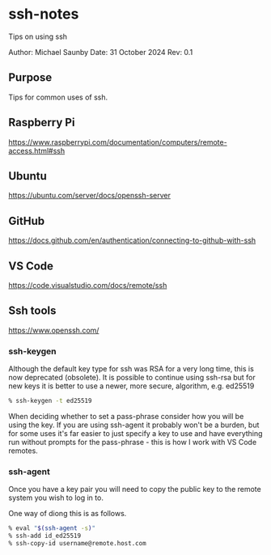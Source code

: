# ssh-notes
Tips on using ssh

Author: Michael Saunby
Date: 31 October 2024
Rev: 0.1

## Purpose

Tips for common uses of ssh.

## Raspberry Pi

<https://www.raspberrypi.com/documentation/computers/remote-access.html#ssh>

## Ubuntu

<https://ubuntu.com/server/docs/openssh-server>

## GitHub

<https://docs.github.com/en/authentication/connecting-to-github-with-ssh>

## VS Code

<https://code.visualstudio.com/docs/remote/ssh>

## Ssh tools

<https://www.openssh.com/>

### ssh-keygen

Although the default key type for ssh was RSA for a very long time, this is now deprecated (obsolete).  It is possible to continue using ssh-rsa but for new keys it is better to use a newer, more secure, algorithm, e.g. ed25519

```sh
% ssh-keygen -t ed25519
```

When deciding whether to set a pass-phrase consider how you will be using the key.  If you are using ssh-agent it probably won't be a burden, but for some uses it's far easier to just specify a key to use and have everything run without prompts for the pass-phrase - this is how I work with VS Code remotes.

### ssh-agent

Once you have a key pair you will need to copy the public key to the remote system you wish to log in to.

One way of diong this is as follows.

```sh
% eval "$(ssh-agent -s)"
% ssh-add id_ed25519
% ssh-copy-id username@remote.host.com
```
